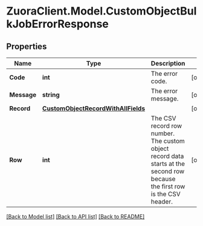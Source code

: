 # ZuoraClient.Model.CustomObjectBulkJobErrorResponse

## Properties

Name | Type | Description | Notes
------------ | ------------- | ------------- | -------------
**Code** | **int** | The error code. | [optional] 
**Message** | **string** | The error message. | [optional] 
**Record** | [**CustomObjectRecordWithAllFields**](CustomObjectRecordWithAllFields.md) |  | [optional] 
**Row** | **int** | The CSV record row number. The custom object record data starts at the second row because the first row is the CSV header. | [optional] 

[[Back to Model list]](../README.md#documentation-for-models) [[Back to API list]](../README.md#documentation-for-api-endpoints) [[Back to README]](../README.md)

